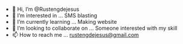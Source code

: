 - 👋 Hi, I’m @Rustengdejesus
- 👀 I’m interested in ... SMS blasting
- 🌱 I’m currently learning ... Making website
- 💞️ I’m looking to collaborate on ... Someone interested with my skill
- 📫 How to reach me ... rustengdejesus@gmail.com

<!---
Rustengdejesus/Rustengdejesus is a ✨ special ✨ repository because its `README.md` (this file) appears on your GitHub profile.
You can click the Preview link to take a look at your changes.
--->
